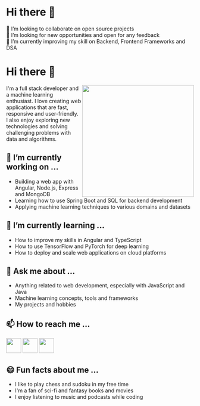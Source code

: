 # Hi there 👋

🔭 I’m looking to collaborate on open source projects <br />
🤝 I’m looking for new opportunities and open for any feedback <br />
🌱 I’m currently improving my skill on Backend, Frontend Frameworks and DSA <br />

<!--
**TarunUM/TarunUM** is a ✨ _special_ ✨ repository because its `README.md` (this file) appears on your GitHub profile.

Here are some ideas to get you started:

- 🔭 I’m currently working on ...
- 🌱 I’m currently learning ...
- 👯 I’m looking to collaborate on ...
- 🤔 I’m looking for help with ...
- 💬 Ask me about ...
- 📫 How to reach me: ...
- 😄 Pronouns: ...
- ⚡ Fun fact: ...
-->




# Hi there 👋

<img src="https://media.giphy.com/media/du3J3cXyzhj75IOgvA/giphy.gif" width="300" align="right">

I'm a full stack developer and a machine learning enthusiast. I love creating web applications that are fast, responsive and user-friendly. I also enjoy exploring new technologies and solving challenging problems with data and algorithms.

## 🔭 I’m currently working on ...

- Building a web app with Angular, Node.js, Express and MongoDB
- Learning how to use Spring Boot and SQL for backend development
- Applying machine learning techniques to various domains and datasets

## 🌱 I’m currently learning ...

- How to improve my skills in Angular and TypeScript
- How to use TensorFlow and PyTorch for deep learning
- How to deploy and scale web applications on cloud platforms

## 💬 Ask me about ...

- Anything related to web development, especially with JavaScript and Java
- Machine learning concepts, tools and frameworks
- My projects and hobbies

## 📫 How to reach me ...

<a href="mailto:[your email address]"><img src="https://img.icons8.com/color/48/000000/gmail-new.png" width="40"/></a>
<a href="[your LinkedIn profile URL]"><img src="https://img.icons8.com/color/48/000000/linkedin.png" width="40"/></a>
<a href="[your Twitter handle]"><img src="https://img.icons8.com/color/48/000000/twitter.png" width="40"/></a>

## 😄 Fun facts about me ...

- I like to play chess and sudoku in my free time
- I'm a fan of sci-fi and fantasy books and movies
- I enjoy listening to music and podcasts while coding